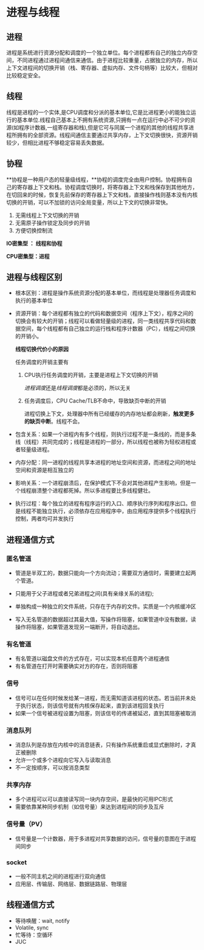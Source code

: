 # 进程与线程

## 进程

进程是系统进行资源分配和调度的一个独立单位。每个进程都有自己的独立内存空间，不同进程通过进程间通信来通信。由于进程比较重量，占据独立的内存，所以上下文进程间的切换开销（栈、寄存器、虚拟内存、文件句柄等）比较大，但相对比较稳定安全。

## 线程

线程是进程的一个实体,是CPU调度和分派的基本单位,它是比进程更小的能独立运行的基本单位.线程自己基本上不拥有系统资源,只拥有一点在运行中必不可少的资源(如程序计数器,一组寄存器和栈),但是它可与同属一个进程的其他的线程共享进程所拥有的全部资源。线程间通信主要通过共享内存，上下文切换很快，资源开销较少，但相比进程不够稳定容易丢失数据。

## 协程

**协程是一种用户态的轻量级线程，**协程的调度完全由用户控制。协程拥有自己的寄存器上下文和栈。协程调度切换时，将寄存器上下文和栈保存到其他地方，在切回来的时候，恢复先前保存的寄存器上下文和栈，直接操作栈则基本没有内核切换的开销，可以不加锁的访问全局变量，所以上下文的切换非常快。

1. 无需线程上下文切换的开销
2. 无需原子操作锁定及同步的开销
3. 方便切换控制流

**IO密集型 ： 线程和协程**

**CPU密集型：进程**



## 进程与线程区别

- 根本区别：进程是操作系统资源分配的基本单位，而线程是处理器任务调度和执行的基本单位

- 资源开销：每个进程都有独立的代码和数据空间（程序上下文），程序之间的切换会有较大的开销；线程可以看做轻量级的进程，同一类线程共享代码和数据空间，每个线程都有自己独立的运行栈和程序计数器（PC），线程之间切换的开销小。

    **线程切换代价小的原因**

    任务调度的开销主要有


    1. CPU执行任务调度的开销，主要是进程上下文切换的开销

        *进程调度*还是*线程调度*都是必须的，所以无关

    2. 任务调度后，CPU Cache/TLB不命中，导致缺页中断的开销

        进程切换上下文，处理器中所有已经缓存的内存地址都会刷新，**触发更多的缺页中断**。线程不会。

- 包含关系：如果一个进程内有多个线程，则执行过程不是一条线的，而是多条线（线程）共同完成的；线程是进程的一部分，所以线程也被称为轻权进程或者轻量级进程。

- 内存分配：同一进程的线程共享本进程的地址空间和资源，而进程之间的地址空间和资源是相互独立的

- 影响关系：一个进程崩溃后，在保护模式下不会对其他进程产生影响，但是一个线程崩溃整个进程都死掉。所以多进程要比多线程健壮。

- 执行过程：每个独立的进程有程序运行的入口、顺序执行序列和程序出口。但是线程不能独立执行，必须依存在应用程序中，由应用程序提供多个线程执行控制，两者均可并发执行





## 进程通信方式

### **匿名管道**

- 管道是半双工的，数据只能向一个方向流动；需要双方通信时，需要建立起两个管道。

- 只能用于父子进程或者兄弟进程之间(具有亲缘关系的进程);

- 单独构成一种独立的文件系统，只存在于内存的文件。实质是一个内核缓冲区
- 写入无名管道的数据超过其最大值，写操作将阻塞，如果管道中没有数据，读操作将阻塞，如果管道发现另一端断开，将自动退出。

### 有名管道

- 有名管道以磁盘文件的方式存在，可以实现本机任意两个进程通信
- 有名管道在打开时需要确实对方的存在，否则将阻塞

### 信号

- 信号可以在任何时候发给某一进程，而无需知道该进程的状态。若当前并未处于执行状态，则该信号就有内核保存起来，直到该进程回复执行
- 如果一个信号被进程设置为阻塞，则该信号的传递被延迟，直到其阻塞被取消

### 消息队列

- 消息队列是存放在内核中的消息链表，只有操作系统重启或显式删除时，才真正被删除
- 允许一个或多个进程向它写入与读取消息
- 不一定按顺序，可以按消息类型

### 共享内存

- 多个进程可以可以直接读写同一块内存空间，是最快的可用IPC形式
- 需要依靠某种同步机制（如信号量）来达到进程间的同步及互斥

### 信号量（PV）

- 信号量是一个计数器，用于多进程对共享数据的访问，信号量的意图在于进程间同步

### socket

- 一般不同主机之间的进程进行双向通信
- 应用层、传输层、网络层、数据链路层、物理层



## 线程通信方式

- 等待唤醒：wait, notify
- Volatile, sync
- 忙等待：空循环
- JUC

